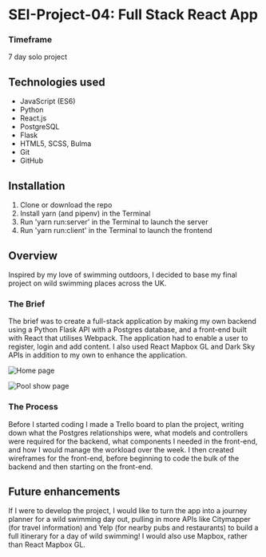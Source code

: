 # SEI-Project-04: Full Stack React App

### Timeframe

7 day solo project

## Technologies used

* JavaScript (ES6)
* Python
* React.js
* PostgreSQL
* Flask
* HTML5, SCSS, Bulma
* Git
* GitHub

## Installation

1. Clone or download the repo
2. Install yarn (and pipenv) in the Terminal
3. Run 'yarn run:server' in the Terminal to launch the server
4. Run 'yarn run:client' in the Terminal to launch the frontend

## Overview

Inspired by my love of swimming outdoors, I decided to base my final project on wild swimming places across the UK.

### The Brief

The brief was to create a full-stack application by making my own backend using a Python Flask API with a Postgres database, and a front-end built with React that utilises Webpack. The application had to enable a user to register, login and add content. I also used React Mapbox GL and Dark Sky APIs in addition to my own to enhance the application.

![Home page](https://user-images.githubusercontent.com/35655626/59350695-a21a3680-8d14-11e9-9a5f-741846038d55.png)

![Pool show page](https://user-images.githubusercontent.com/35655626/59350581-5cf60480-8d14-11e9-8096-2427a5ca4e7b.png)

### The Process
Before I started coding I made a Trello board to plan the project, writing down what the Postgres relationships were, what models and controllers were required for the backend, what components I needed in the front-end, and how I would manage the workload over the week. I then created wireframes for the front-end, before beginning to code the bulk of the backend and then starting on the front-end.

## Future enhancements

If I were to develop the project, I would like to turn the app into a journey planner for a wild swimming day out, pulling in more APIs like Citymapper (for travel information) and Yelp (for nearby pubs and restaurants) to build a full itinerary for a day of wild swimming! I would also use Mapbox, rather than React Mapbox GL.
